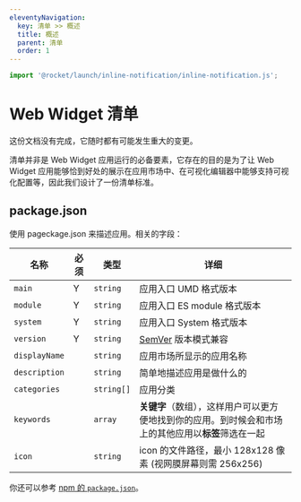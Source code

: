 ```yaml
---
eleventyNavigation:
  key: 清单 >> 概述
  title: 概述
  parent: 清单
  order: 1
---
```


```js script
import '@rocket/launch/inline-notification/inline-notification.js';
```

# Web Widget 清单

<inline-notification type="warning">

这份文档没有完成，它随时都有可能发生重大的变更。

</inline-notification>

清单并非是 Web Widget 应用运行的必备要素，它存在的目的是为了让 Web Widget 应用能够恰到好处的展示在应用市场中、在可视化编辑器中能够支持可视化配置等，因此我们设计了一份清单标准。

## package.json

使用 pageckage.json 来描述应用。相关的字段：

| 名称                                                         | 必须  | 类型                                     | 详细                                                         |
| ------------------------------------------------------------ | ---- | --------------------------------------- | ------------------------------------------------------------ |
| `main`                                                       | Y    | `string`                                | 应用入口 UMD 格式版本                                           |
| `module`                                                     | Y    | `string`                                | 应用入口 ES module 格式版本                                     |
| `system`                                                     | Y    | `string`                                | 应用入口 System 格式版本                                        |
| `version`                                                    | Y    | `string`                                | [SemVer](https://semver.org/) 版本模式兼容                     |
| `displayName`                                                |      | `string`                                | 应用市场所显示的应用名称                                          |
| `description`                                                |      | `string`                                | 简单地描述应用是做什么的                                          |
| `categories`                                                 |      | `string[]`                              | 应用分类                                                       |
| `keywords`                                                   |      | `array`                                 | **关键字**（数组），这样用户可以更方便地找到你的应用。到时候会和市场上的其他应用以**标签**筛选在一起 |
| `icon`                                                       |      | `string`                                | icon 的文件路径，最小 128x128 像素 (视网膜屏幕则需 256x256)         |

你还可以参考 [npm 的 `package.json`](https://docs.npmjs.com/files/package.json)。